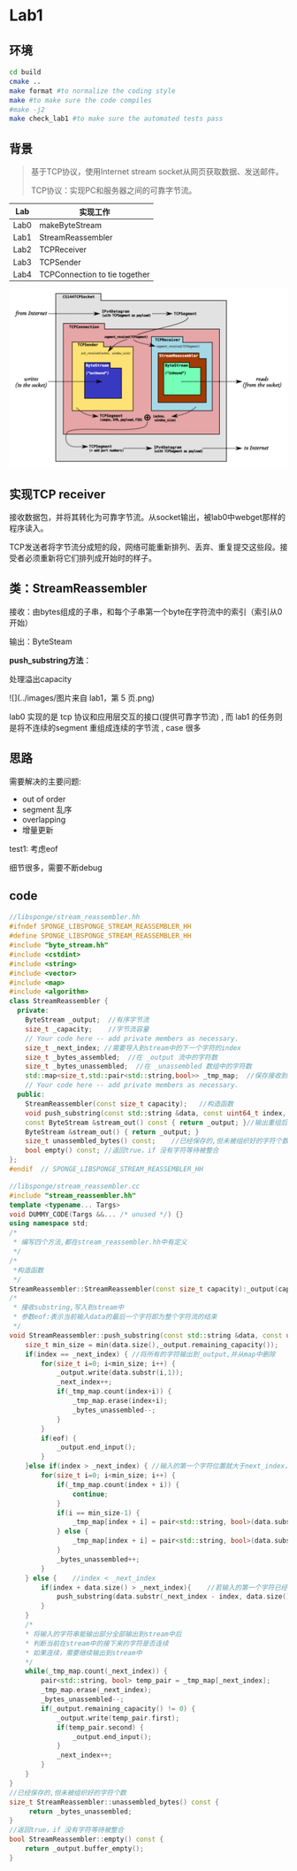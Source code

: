 # Lab1

## 环境

```bash
cd build
cmake ..
make format #to normalize the coding style
make #to make sure the code compiles
#make -j2
make check_lab1 #to make sure the automated tests pass
```

## 背景

> 基于TCP协议，使用Internet stream socket从网页获取数据、发送邮件。
>
> TCP协议：实现PC和服务器之间的可靠字节流。
>

| Lab  | 实现工作                      |
| ---- | ----------------------------- |
| Lab0 | makeByteStream                |
| Lab1 | StreamReassembler             |
| Lab2 | TCPReceiver                   |
| Lab3 | TCPSender                     |
| Lab4 | TCPConnection to tie together |

![image-20200930173258309](../images/image-20200930173258309.png)

## 实现TCP receiver

接收数据包，并将其转化为可靠字节流。从socket输出，被lab0中webget那样的程序读入。

TCP发送者将字节流分成短的段，网络可能重新排列、丢弃、重复提交这些段。接受者必须重新将它们排列成开始时的样子。

## 类：StreamReassembler

接收：由bytes组成的子串，和每个子串第一个byte在字符流中的索引（索引从0开始）

输出：ByteSteam



**push_substring方法**：

处理溢出capacity

![](../images/图片来自 lab1，第 5 页.png)

lab0 实现的是 tcp 协议和应用层交互的接口(提供可靠字节流) , 而 lab1 的任务则是将不连续的segment 重组成连续的字节流 , case 很多

## 思路

需要解决的主要问题: 

- out of order
- segment 乱序
- overlapping
- 增量更新

test1: 考虑eof

细节很多，需要不断debug



## code

```c++
//libsponge/stream_reassembler.hh
#ifndef SPONGE_LIBSPONGE_STREAM_REASSEMBLER_HH
#define SPONGE_LIBSPONGE_STREAM_REASSEMBLER_HH
#include "byte_stream.hh"
#include <cstdint>
#include <string>
#include <vector>
#include <map>
#include <algorithm>
class StreamReassembler {
  private:
    ByteStream _output;  //有序字节流
    size_t _capacity;    //字节流容量
    // Your code here -- add private members as necessary.
    size_t _next_index; //需要导入到stream中的下一个字符的index
    size_t _bytes_assembled;  //在 _output 流中的字符数
    size_t _bytes_unassembled;  //在 _unassembled 数组中的字符数
    std::map<size_t,std::pair<std::string,bool>> _tmp_map;  //保存接收到的substring
    // Your code here -- add private members as necessary.
  public:
    StreamReassembler(const size_t capacity);   //构造函数
    void push_substring(const std::string &data, const uint64_t index, const bool eof);    //接收substring,写入到stream中    
    const ByteStream &stream_out() const { return _output; }//输出重组后的有序字节流,不需要编写
    ByteStream &stream_out() { return _output; }
    size_t unassembled_bytes() const;    //已经保存的,但未被组织好的字符个数
    bool empty() const; //返回true，if 没有字符等待被整合
};
#endif  // SPONGE_LIBSPONGE_STREAM_REASSEMBLER_HH
```



```c++
//libsponge/stream_reassembler.cc
#include "stream_reassembler.hh"
template <typename... Targs>
void DUMMY_CODE(Targs &&... /* unused */) {}
using namespace std;
/*
 * 编写四个方法,都在stream_reassembler.hh中有定义
 */
/*
 *构造函数
 */
StreamReassembler::StreamReassembler(const size_t capacity):_output(capacity),_capacity(capacity),_next_index(0),_bytes_assembled(0),_bytes_unassembled(0),_tmp_map() {}
/*
 * 接收substring,写入到stream中
 * 参数eof:表示当前输入data的最后一个字符即为整个字符流的结束
 */
void StreamReassembler::push_substring(const std::string &data, const uint64_t index, const bool eof) {
    size_t min_size = min(data.size(),_output.remaining_capacity());
    if(index == _next_index) { //将所有的字符输出到_output,并从map中删除
        for(size_t i=0; i<min_size; i++) {
            _output.write(data.substr(i,1));
            _next_index++;
            if(_tmp_map.count(index+i)) {
                _tmp_map.erase(index+i);
                _bytes_unassembled--;
            }
        }
        if(eof) {
            _output.end_input();
        }
    }else if(index > _next_index) { //输入的第一个字符位置就大于next_index，需要全部存储到map中
        for(size_t i=0; i<min_size; i++) {
            if(_tmp_map.count(index + i)) {
                continue;
            }
            if(i == min_size-1) {
                _tmp_map[index + i] = pair<std::string, bool>(data.substr(i,1),eof);
            } else {
                _tmp_map[index + i] = pair<std::string, bool>(data.substr(i,1),false);
            }
            _bytes_unassembled++;
        }
    } else {    //index < _next_index
        if(index + data.size() > _next_index){    //若输入的第一个字符已经被纳入，但仍有一部分没有被纳入
            push_substring(data.substr(_next_index - index, data.size()-_next_index+index), _next_index, eof);
        }
    }
    /*
    * 将输入的字符串能输出部分全部输出到stream中后
    * 判断当前在stream中的接下来的字符是否连续
    * 如果连续，需要继续输出到stream中
    */
    while(_tmp_map.count(_next_index)) {   
        pair<std::string, bool> temp_pair = _tmp_map[_next_index];
        _tmp_map.erase(_next_index);
        _bytes_unassembled--;
        if(_output.remaining_capacity() != 0) {
            _output.write(temp_pair.first);
            if(temp_pair.second) {
                _output.end_input();
            }
            _next_index++;
        }
    }
}
//已经保存的,但未被组织好的字符个数
size_t StreamReassembler::unassembled_bytes() const {
     return _bytes_unassembled;
}
//返回true，if 没有字符等待被整合
bool StreamReassembler::empty() const { 
    return _output.buffer_empty();
}
```

